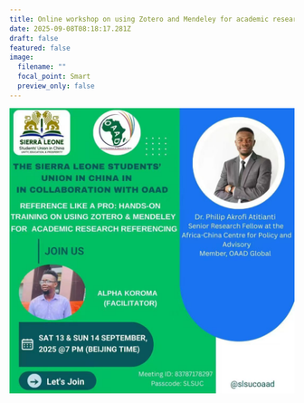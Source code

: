 ```yaml
---
title: Online workshop on using Zotero and Mendeley for academic research referencing
date: 2025-09-08T08:18:17.281Z
draft: false
featured: false
image:
  filename: ""
  focal_point: Smart
  preview_only: false
---
```



![](slsuc.jpg)